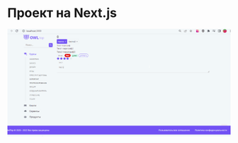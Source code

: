# Проект на Next.js

![image](https://github.com/Alekseyshing/projectNextJS/blob/main/styles/top-app.gif)
